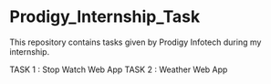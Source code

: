 # Prodigy_Internship_Task


This repository contains tasks given by Prodigy Infotech during my internship.





TASK 1 : Stop Watch Web App
TASK 2 : Weather Web App

